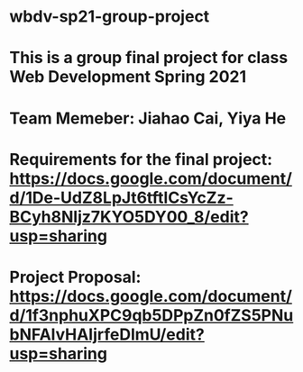 # wbdv-sp21-group-project
# This is a group final project for class Web Development Spring 2021
# Team Memeber: Jiahao Cai, Yiya He
# Requirements for the final project: https://docs.google.com/document/d/1De-UdZ8LpJt6tftlCsYcZz-BCyh8Nljz7KYO5DY00_8/edit?usp=sharing
# Project Proposal: https://docs.google.com/document/d/1f3nphuXPC9qb5DPpZn0fZS5PNubNFAlvHAIjrfeDlmU/edit?usp=sharing
